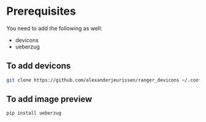 # Prerequisites

You need to add the following as well:

- devicons
- ueberzug

## To add devicons

```sh
git clone https://github.com/alexanderjeurissen/ranger_devicons ~/.config/ranger/plugins/ranger_devicons
```

## To add image preview

```sh
pip install ueberzug
```
